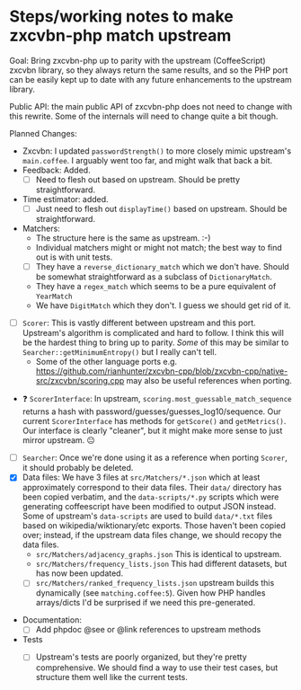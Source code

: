 # Steps/working notes to make zxcvbn-php match upstream

Goal: Bring zxcvbn-php up to parity with the upstream (CoffeeScript) zxcvbn library, so they always return the same results, and so the PHP port can be easily kept up to date with any future enhancements to the upstream library.

Public API: the main public API of zxcvbn-php does not need to change with this rewrite. Some of the internals will need to change quite a bit though.

Planned Changes:
* Zxcvbn: I updated `passwordStrength()` to more closely mimic upstream's `main.coffee`. I arguably went too far, and might walk that back a bit.
* Feedback: Added.
  * [ ] Need to flesh out based on upstream. Should be pretty straightforward.
* Time estimator: added.
  * [ ] Just need to flesh out `displayTime()` based on upstream. Should be straightforward.
* Matchers: 
  * The structure here is the same as upstream. :-)
  * Individual matchers might or might not match; the best way to find out is with unit tests.
  * [ ] They have a `reverse_dictionary_match` which we don't have. Should be somewhat straightforward as a subclass of `DictionaryMatch`.
  * They have a `regex_match` which seems to be a pure equivalent of `YearMatch`
  * We have `DigitMatch` which they don't. I guess we should get rid of it.
* [ ] `Scorer`:  This is vastly different between upstream and this port. Upstream's algorithm is complicated and hard to follow. I think this will be the hardest thing to bring up to parity. *Some* of this may be similar to `Searcher::getMinimumEntropy()` but I really can't tell.
  * Some of the other language ports e.g. https://github.com/rianhunter/zxcvbn-cpp/blob/zxcvbn-cpp/native-src/zxcvbn/scoring.cpp may also be useful references when porting.
* :question: `ScorerInterface`: In upstream, `scoring.most_guessable_match_sequence` returns a hash with password/guesses/guesses_log10/sequence. Our current `ScorerInterface` has methods for `getScore()` and `getMetrics()`. Our interface is clearly "cleaner", but it might make more sense to just mirror upstream. :neutral_face:
* [ ] `Searcher`: Once we're done using it as a reference when porting `Scorer`, it should probably be deleted.
* [x] Data files: We have 3 files at `src/Matchers/*.json` which at least approximately correspond to their data files. Their `data/` directory has been copied verbatim, and the `data-scripts/*.py` scripts which were generating coffeescript have been modified to output JSON instead. Some of upstream's `data-scripts` are used to build `data/*.txt` files based on wikipedia/wiktionary/etc exports. Those haven't been copied over; instead, if the upstream data files change, we should recopy the data files.
  * `src/Matchers/adjacency_graphs.json` This is identical to upstream.
  * `src/Matchers/frequency_lists.json` This had different datasets, but has now been updated.
  * [ ] `src/Matchers/ranked_frequency_lists.json` upstream builds this dynamically (see `matching.coffee:5`). Given how PHP handles arrays/dicts I'd be surprised if we need this pre-generated.
* Documentation:
  * [ ] Add phpdoc @see or @link references to upstream methods
* Tests
  * [ ] Upstream's tests are poorly organized, but they're pretty comprehensive. We should find a way to use their test cases, but structure them well like the current tests.

